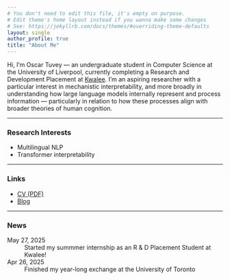 ```yaml
---
# You don't need to edit this file, it's empty on purpose.
# Edit theme's home layout instead if you wanna make some changes
# See: https://jekyllrb.com/docs/themes/#overriding-theme-defaults
layout: single
author_profile: true
title: "About Me"
---
```


Hi, I’m Oscar Tuvey — an undergraduate student in Computer Science at the University of Liverpool, currently completing a Research and Development Placement at [Kwalee](https://www.kwalee.com/).
I’m an aspiring researcher with a particular interest in mechanistic interpretability, and more broadly in understanding how large language models internally represent and process information — particularly in relation to how these processes align with broader theories of human cognition.

---

### Research Interests

- Multilingual NLP
- Transformer interpretability

---

### Links

- [CV (PDF)](/assets/images/CV.pdf)
- [Blog](/blog/)

---

### News

<dl>
  <dt>May 27, 2025</dt>
  <dd>Started my summmer internship as an R & D Placement Student at Kwalee!</dd>

  <dt>Apr 26, 2025</dt>
  <dd>Finished my year-long exchange at the University of Toronto</dd>
</dl>
